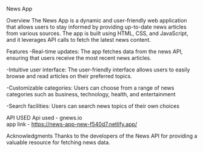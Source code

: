 News App

Overview
The News App is a dynamic and user-friendly web application that allows users to stay informed by providing up-to-date news articles from various sources. The app is built using HTML, CSS, and JavaScript, and it leverages API calls to fetch the latest news content.

Features
-Real-time updates: The app fetches data from the news API, ensuring that users receive the most recent news articles.

-Intuitive user interface: The user-friendly interface allows users to easily browse and read articles on their preferred topics.

-Customizable categories: Users can choose from a range of news categories such as business, technology, health, and entertainment

-Search facilities: Users can search news topics of their own choices

API USED
Api used - gnews.io  
app link - https://news-app-new-f540d7.netlify.app/

Acknowledgments
Thanks to the developers of the News API for providing a valuable resource for fetching news data.


